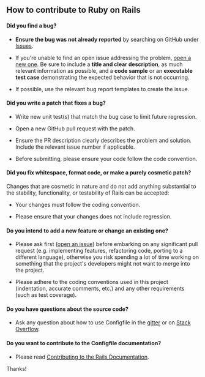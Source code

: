 ## How to contribute to Ruby on Rails

#### **Did you find a bug?**

* **Ensure the bug was not already reported** by searching on GitHub under [Issues][Issues].

* If you're unable to find an open issue addressing the problem, [open a new one](https://github.com/Mindsers/configfile/issues/new). Be sure to include a **title and clear description**, as much relevant information as possible, and a **code sample** or an **executable test case** demonstrating the expected behavior that is not occurring.

* If possible, use the relevant bug report templates to create the issue.

#### **Did you write a patch that fixes a bug?**

* Write new unit test(s) that match the bug case to limit future regression.

* Open a new GitHub pull request with the patch.

* Ensure the PR description clearly describes the problem and solution. Include the relevant issue number if applicable.

* Before submitting, please ensure your code follow the code convention.

#### **Did you fix whitespace, format code, or make a purely cosmetic patch?**

Changes that are cosmetic in nature and do not add anything substantial to the stability, functionality, or testability of Rails can be accepted:

* Your changes must follow the coding convention.

* Please ensure that your changes does not include regression.

#### **Do you intend to add a new feature or change an existing one?**

* Please ask first ([open an issue][Issues]) before embarking on any significant pull request (e.g. implementing features, refactoring code, porting to a different language), otherwise you risk spending a lot of time working on something that the project's developers might not want to merge into the project.

* Please adhere to the coding conventions used in this project (indentation, accurate comments, etc.) and any other requirements (such as test coverage).

#### **Do you have questions about the source code?**

* Ask any question about how to use Configfile in the [gitter](https://gitter.im/mindsers/configfile) or on [Stack Overflow](https://stackoverflow.com).

#### **Do you want to contribute to the Configfile documentation?**

* Please read [Contributing to the Rails Documentation]().


Thanks!

[Issues]: https://github.com/Mindsers/configfile/issues

